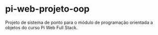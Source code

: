 # pi-web-projeto-oop
Projeto de sistema de ponto para o módulo de programação orientada a objetos do curso Pi Web Full Stack.
